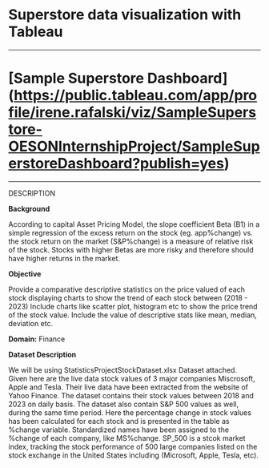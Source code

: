 # Superstore data visualization with Tableau 
-------------------------------------------------------------
# [Sample Superstore Dashboard] (https://public.tableau.com/app/profile/irene.rafalski/viz/SampleSuperstore-OESONInternshipProject/SampleSuperstoreDashboard?publish=yes)
-------------------------------------------------------------

DESCRIPTION

**Background** 

According to capital Asset Pricing Model, the slope coefficient Beta (B1) in a simple regression of
the excess return on the stock (eg. app%change) vs. the stock return on the market (S&P%change) is
a measure of relative risk of the stock.
Stocks with higher Betas are more risky and therefore should have higher returns in the market.

**Objective**

Provide a comparative descriptive statistics on the price valued of each stock
displaying charts to show the trend of each stock between (2018 - 2023)
Include charts like scatter plot, histogram etc to show the price trend of the
stock value.
Include the value of descriptive stats like mean, median, deviation etc. 

**Domain:**  Finance

**Dataset Description**

We will be using StatisticsProjectStockDataset.xlsx Dataset attached.<br>
Given here are the live data stock values of 3 major companies Miscrosoft, Apple and Tesla. Their
live data have been extracted from the website of Yahoo Finance. The dataset contains their stock
values between 2018 and 2023 on daily basis. The dataset also contain S&P 500 values as well,
during the same time period. Here the percentage change in stock values has been calculated for
each stock and is presented in the table as %change variable.
Standardized names have been assigned to the %change of each company, like MS%change.
SP_500 is a stcok market index, tracking the stock performance of 500 large companies listed on
the stock exchange in the United States including (Microsoft, Apple, Tesla, etc).

